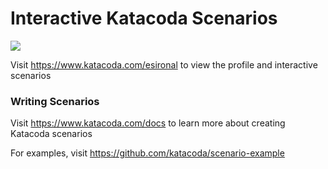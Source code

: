 # Interactive Katacoda Scenarios

[![](http://shields.katacoda.com/katacoda/esironal/count.svg)](https://www.katacoda.com/esironal "Get your profile on Katacoda.com")

Visit https://www.katacoda.com/esironal to view the profile and interactive scenarios

### Writing Scenarios
Visit https://www.katacoda.com/docs to learn more about creating Katacoda scenarios

For examples, visit https://github.com/katacoda/scenario-example
